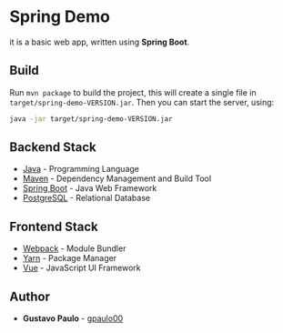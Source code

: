 
# Spring Demo
it is a basic web app, written using **Spring Boot**.

## Build
Run `mvn package` to build the project, this will create a single file
in `target/spring-demo-VERSION.jar`. Then you can start the server, using:
```bash
java -jar target/spring-demo-VERSION.jar
```

## Backend Stack
* [Java](https://www.java.com/download/) - Programming Language
* [Maven](https://maven.apache.org/download.cgi) - Dependency Management and Build Tool
* [Spring Boot](https://projects.spring.io/spring-boot/) - Java Web Framework
* [PostgreSQL](https://www.postgresql.org/) - Relational Database

## Frontend Stack
* [Webpack](https://webpack.js.org/) - Module Bundler
* [Yarn](https://yarnpkg.com/docs/install) - Package Manager
* [Vue](https://vuejs.org) - JavaScript UI Framework

## Author
* **Gustavo Paulo** - [gpaulo00](https://github.com/gpaulo00)